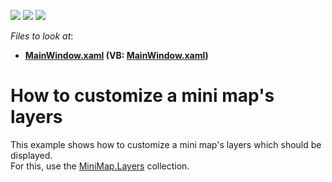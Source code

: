 <!-- default badges list -->
![](https://img.shields.io/endpoint?url=https://codecentral.devexpress.com/api/v1/VersionRange/128571343/21.1.5%2B)
[![](https://img.shields.io/badge/Open_in_DevExpress_Support_Center-FF7200?style=flat-square&logo=DevExpress&logoColor=white)](https://supportcenter.devexpress.com/ticket/details/T200327)
[![](https://img.shields.io/badge/📖_How_to_use_DevExpress_Examples-e9f6fc?style=flat-square)](https://docs.devexpress.com/GeneralInformation/403183)
<!-- default badges end -->
<!-- default file list -->
*Files to look at*:

* **[MainWindow.xaml](./CS/MiniMapLayers/MainWindow.xaml) (VB: [MainWindow.xaml](./VB/MiniMapLayers/MainWindow.xaml))**
<!-- default file list end -->
# How to customize a mini map's layers


This example shows how to customize a mini map's layers which should be displayed.<br />For this, use the <a href="https://documentation.devexpress.com/#WPF/DevExpressXpfMapMiniMap_Layerstopic">MiniMap.Layers</a> collection.

<br/>


